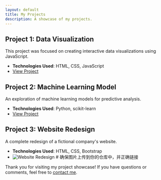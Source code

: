 ```yaml
---
layout: default
title: My Projects
description: A showcase of my projects.
---
```


## Project 1: Data Visualization

This project was focused on creating interactive data visualizations using JavaScript.

- **Technologies Used**: HTML, CSS, JavaScript
- [View Project](https://yourgithubpage.com/project1)

## Project 2: Machine Learning Model

An exploration of machine learning models for predictive analysis.

- **Technologies Used**: Python, scikit-learn
- [View Project](https://yourgithubpage.com/project2)

## Project 3: Website Redesign

A complete redesign of a fictional company's website.

- **Technologies Used**: HTML, CSS, Bootstrap
- ![Website Redesign](/path/to/image.png)  # 确保图片上传到你的仓库中，并正确链接

Thank you for visiting my project showcase! If you have questions or comments, feel free to [contact me](mailto:your-email@example.com).


